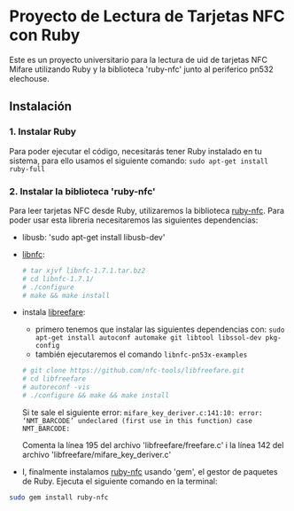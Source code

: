 # Proyecto de Lectura de Tarjetas NFC con Ruby

Este es un proyecto universitario para la lectura de uid de tarjetas NFC Mifare utilizando Ruby y la biblioteca 'ruby-nfc' junto al periferico pn532 elechouse.

## Instalación

### 1. Instalar Ruby

Para poder ejecutar el código, necesitarás tener Ruby instalado en tu sistema, para ello usamos el siguiente comando:
`sudo apt-get install ruby-full`

### 2. Instalar la biblioteca 'ruby-nfc'

Para leer tarjetas NFC desde Ruby, utilizaremos la biblioteca [ruby-nfc](https://github.com/hexdigest/ruby-nfc). 
Para poder usar esta libreria necesitaremos las siguientes dependencias:
- libusb: 'sudo apt-get install libusb-dev'
- [libnfc](https://github.com/nfc-tools/libnfc):
  ```bash
  # tar xjvf libnfc-1.7.1.tar.bz2
  # cd libnfc-1.7.1/
  # ./configure
  # make && make install
  ```
- instala [libreefare](https://github.com/nfc-tools/libfreefare):
  - primero tenemos que instalar las siguientes dependencias con:
      `sudo apt-get install autoconf automake git libtool libssol-dev pkg-config`
  - también ejecutaremos el comando `libnfc-pn53x-examples`
  ```bash
  # git clone https://github.com/nfc-tools/libfreefare.git
  # cd libfreefare
  # autoreconf -vis
  # ./configure && make && make install
  ```
  Si te sale el siguiente error:
  `mifare_key_deriver.c:141:10: error: ‘NMT_BARCODE’ undeclared (first use in this function)
     case NMT_BARCODE:`
     
  Comenta la línea 195 del archivo 'libfreefare/freefare.c'
  i la línea 142 del archivo 'libfreefare/mifare_key_deriver.c'

- I, finalmente instalamos [ruby-nfc](https://github.com/hexdigest/ruby-nfc) usando 'gem', el gestor de paquetes de Ruby. Ejecuta el siguiente comando en la terminal:
```bash
sudo gem install ruby-nfc
```

